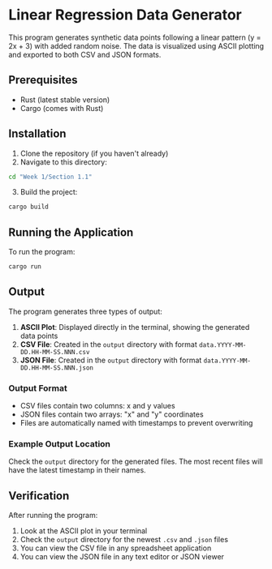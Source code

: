 # Linear Regression Data Generator

This program generates synthetic data points following a linear pattern (y = 2x + 3) with added random noise. The data is visualized using ASCII plotting and exported to both CSV and JSON formats.

## Prerequisites

- Rust (latest stable version)
- Cargo (comes with Rust)

## Installation

1. Clone the repository (if you haven't already)
2. Navigate to this directory:
```bash
cd "Week 1/Section 1.1"
```
3. Build the project:
```bash
cargo build
```

## Running the Application

To run the program:
```bash
cargo run
```

## Output

The program generates three types of output:

1. **ASCII Plot**: Displayed directly in the terminal, showing the generated data points
2. **CSV File**: Created in the `output` directory with format `data.YYYY-MM-DD.HH-MM-SS.NNN.csv`
3. **JSON File**: Created in the `output` directory with format `data.YYYY-MM-DD.HH-MM-SS.NNN.json`

### Output Format

- CSV files contain two columns: x and y values
- JSON files contain two arrays: "x" and "y" coordinates
- Files are automatically named with timestamps to prevent overwriting

### Example Output Location

Check the `output` directory for the generated files. The most recent files will have the latest timestamp in their names.

## Verification

After running the program:
1. Look at the ASCII plot in your terminal
2. Check the `output` directory for the newest `.csv` and `.json` files
3. You can view the CSV file in any spreadsheet application
4. You can view the JSON file in any text editor or JSON viewer